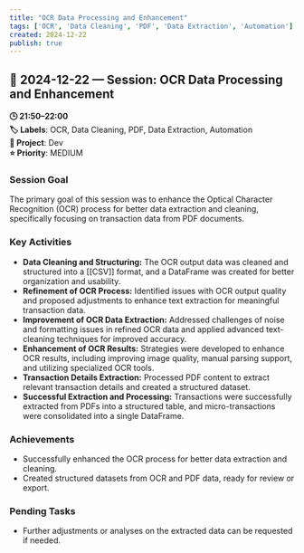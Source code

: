 ```yaml
---
title: "OCR Data Processing and Enhancement"
tags: ['OCR', 'Data Cleaning', 'PDF', 'Data Extraction', 'Automation']
created: 2024-12-22
publish: true
---
```


## 📅 2024-12-22 — Session: OCR Data Processing and Enhancement

**🕒 21:50–22:00**  
**🏷️ Labels**: OCR, Data Cleaning, PDF, Data Extraction, Automation  
**📂 Project**: Dev  
**⭐ Priority**: MEDIUM  


### Session Goal
The primary goal of this session was to enhance the Optical Character Recognition (OCR) process for better data extraction and cleaning, specifically focusing on transaction data from PDF documents.

### Key Activities
- **Data Cleaning and Structuring:** The OCR output data was cleaned and structured into a [[CSV]] format, and a DataFrame was created for better organization and usability.
- **Refinement of OCR Process:** Identified issues with OCR output quality and proposed adjustments to enhance text extraction for meaningful transaction data.
- **Improvement of OCR Data Extraction:** Addressed challenges of noise and formatting issues in refined OCR data and applied advanced text-cleaning techniques for improved accuracy.
- **Enhancement of OCR Results:** Strategies were developed to enhance OCR results, including improving image quality, manual parsing support, and utilizing specialized OCR tools.
- **Transaction Details Extraction:** Processed PDF content to extract relevant transaction details and created a structured dataset.
- **Successful Extraction and Processing:** Transactions were successfully extracted from PDFs into a structured table, and micro-transactions were consolidated into a single DataFrame.

### Achievements
- Successfully enhanced the OCR process for better data extraction and cleaning.
- Created structured datasets from OCR and PDF data, ready for review or export.

### Pending Tasks
- Further adjustments or analyses on the extracted data can be requested if needed.
